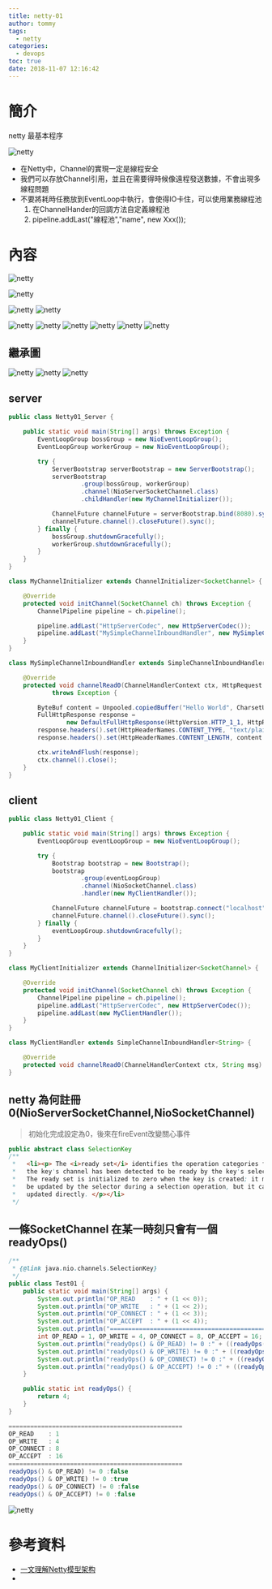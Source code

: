 ```yaml
---
title: netty-01
author: tommy
tags:
  - netty
categories:
  - devops
toc: true
date: 2018-11-07 12:16:42
---
```


# 簡介
netty 最基本程序

![netty](../images/20181112212529.png)

- 在Netty中，Channel的實現一定是線程安全
- 我們可以存放Channel引用，並且在需要得時候像遠程發送數據，不會出現多線程問題
- 不要將耗時任務放到EventLoop中執行，會使得IO卡住，可以使用業務線程池
    1. 在ChannelHander的回調方法自定義線程池
    2. pipeline.addLast("線程池","name", new Xxx());

<!--more-->
# 內容


![netty](../images/20181112234814.png)

![netty](../images/20181112223708.png)

![netty](../images/20181113013759.png)
![netty](../images/20181113015149.png)


![netty](../images/20181113192729.png)
![netty](../images/20181113192921.png)
![netty](../images/20181113193655.png)
![netty](../images/20181113193846.png)
![netty](../images/20181113220719.png)
![netty](../images/20181114104756.png)


## 繼承圖
![netty](../images/20181115111409.png)
![netty](../images/20181115111124.png)
![netty](../images/20181115152032.png)

## server
```java
public class Netty01_Server {

    public static void main(String[] args) throws Exception {
        EventLoopGroup bossGroup = new NioEventLoopGroup();
        EventLoopGroup workerGroup = new NioEventLoopGroup();

        try {
            ServerBootstrap serverBootstrap = new ServerBootstrap();
            serverBootstrap
                    .group(bossGroup, workerGroup)
                    .channel(NioServerSocketChannel.class)
                    .childHandler(new MyChannelInitializer());

            ChannelFuture channelFuture = serverBootstrap.bind(8080).sync();
            channelFuture.channel().closeFuture().sync();
        } finally {
            bossGroup.shutdownGracefully();
            workerGroup.shutdownGracefully();
        }
    }
}

class MyChannelInitializer extends ChannelInitializer<SocketChannel> {

    @Override
    protected void initChannel(SocketChannel ch) throws Exception {
        ChannelPipeline pipeline = ch.pipeline();

        pipeline.addLast("HttpServerCodec", new HttpServerCodec());
        pipeline.addLast("MySimpleChannelInboundHandler", new MySimpleChannelInboundHandler());
    }
}

class MySimpleChannelInboundHandler extends SimpleChannelInboundHandler<HttpRequest> {

    @Override
    protected void channelRead0(ChannelHandlerContext ctx, HttpRequest httpRequest)
            throws Exception {

        ByteBuf content = Unpooled.copiedBuffer("Hello World", CharsetUtil.UTF_8);
        FullHttpResponse response =
                new DefaultFullHttpResponse(HttpVersion.HTTP_1_1, HttpResponseStatus.OK, content);
        response.headers().set(HttpHeaderNames.CONTENT_TYPE, "text/plain");
        response.headers().set(HttpHeaderNames.CONTENT_LENGTH, content.readableBytes());

        ctx.writeAndFlush(response);
        ctx.channel().close();
    }
}

```

## client
```java
public class Netty01_Client {

    public static void main(String[] args) throws Exception {
        EventLoopGroup eventLoopGroup = new NioEventLoopGroup();

        try {
            Bootstrap bootstrap = new Bootstrap();
            bootstrap
                    .group(eventLoopGroup)
                    .channel(NioSocketChannel.class)
                    .handler(new MyClientHandler());

            ChannelFuture channelFuture = bootstrap.connect("localhost", 8080).sync();
            channelFuture.channel().closeFuture().sync();
        } finally {
            eventLoopGroup.shutdownGracefully();
        }
    }
}

class MyClientInitializer extends ChannelInitializer<SocketChannel> {

    @Override
    protected void initChannel(SocketChannel ch) throws Exception {
        ChannelPipeline pipeline = ch.pipeline();
        pipeline.addLast("HttpServerCodec", new HttpServerCodec());
        pipeline.addLast(new MyClientHandler());
    }
}

class MyClientHandler extends SimpleChannelInboundHandler<String> {

    @Override
    protected void channelRead0(ChannelHandlerContext ctx, String msg) throws Exception {}
}

```


## netty 為何註冊0(NioServerSocketChannel,NioSocketChannel)
> 初始化完成設定為0，後來在fireEvent改變關心事件

```java
public abstract class SelectionKey
/**
 *   <li><p> The <i>ready set</i> identifies the operation categories for which
 *   the key's channel has been detected to be ready by the key's selector.
 *   The ready set is initialized to zero when the key is created; it may later
 *   be updated by the selector during a selection operation, but it cannot be
 *   updated directly. </p></li>
 */
```

## 一條SocketChannel 在某一時刻只會有一個readyOps()
```java
/**
 * {@link java.nio.channels.SelectionKey}
 */
public class Test01 {
    public static void main(String[] args) {
        System.out.println("OP_READ    : " + (1 << 0));
        System.out.println("OP_WRITE   : " + (1 << 2));
        System.out.println("OP_CONNECT : " + (1 << 3));
        System.out.println("OP_ACCEPT  : " + (1 << 4));
        System.out.println("================================================");
        int OP_READ = 1, OP_WRITE = 4, OP_CONNECT = 8, OP_ACCEPT = 16;
        System.out.println("readyOps() & OP_READ) != 0 :" + ((readyOps() & OP_READ) != 0));
        System.out.println("readyOps() & OP_WRITE) != 0 :" + ((readyOps() & OP_WRITE) != 0));
        System.out.println("readyOps() & OP_CONNECT) != 0 :" + ((readyOps() & OP_CONNECT) != 0));
        System.out.println("readyOps() & OP_ACCEPT) != 0 :" + ((readyOps() & OP_ACCEPT) != 0));
    }

    public static int readyOps() {
        return 4;
    }
}

================================================
OP_READ    : 1
OP_WRITE   : 4
OP_CONNECT : 8
OP_ACCEPT  : 16
================================================
readyOps() & OP_READ) != 0 :false
readyOps() & OP_WRITE) != 0 :true
readyOps() & OP_CONNECT) != 0 :false
readyOps() & OP_ACCEPT) != 0 :false

```

![netty](../images/Channel.png)




# 參考資料
- [一文理解Netty模型架构](https://juejin.im/post/5bea1d2e51882523d3163657)
- 


